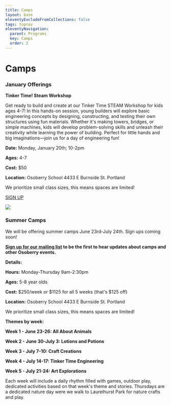 ```yaml
---
title: Camps
layout: base
eleventyExcludeFromCollections: false
tags: topnav
eleventyNavigation:
  parent: Programs
  key: Camps
  order: 2
---
```

# Camps

### [](https://forms.gle/xDs5WH5QiydoBrDaA)January Offerings

**Tinker Time! Steam Workshop** 

Get ready to build and create at our Tinker Time STEAM Workshop for kids ages 4-7! In this hands-on session, young builders will explore basic engineering concepts by designing, constructing, and testing their own structures using fun materials. Whether it's making towers, bridges, or simple machines, kids will develop problem-solving skills and unleash their creativity while learning the power of building. Perfect for little hands and big imaginations—join us for a day of engineering fun!

**Date:** Monday, January 20th; 10-2pm

**Ages:** 4-7

**Cost:** $50

**Location:** Osoberry School 4433 E Burnside St. Portland

We prioritize small class sizes, this means spaces are limited!

[SIGN UP](https://forms.gle/VVFZPs4S5x8KHENe8)

![](/assets/uploads/tinker-time-workshop.png)

### Summer Camps

We will be offering summer camps June 23rd-July 24th. Sign ups coming soon!

**[Sign up for our mailing list](http://eepurl.com/iOiTlM) to be the first to hear updates about camps and other Osoberry events.**

**Details:** 

**Hours:** Monday-Thursday 9am-2:30pm 

**Ages:** 5-8 year olds

**Cost:** $250/week or $1125 for all 5 weeks (that's $125 off) 

**Location:** Osoberry School 4433 E Burnside St. Portland

We prioritize small class sizes, this means spaces are limited!

**Themes by week:**

**Week 1 - June 23-26: All About Animals**

**Week 2 - June 30-July 3: Lotions and Potions**

**Week 3 - July 7-10: Craft Creations**

**Week 4 - July 14-17: Tinker Time Engineering**

**Week 5 - July 21-24: Art Explorations**

Each week will include a daily rhythm filled with games, outdoor play, dedicated activities based on that week's theme and stories. Thursdays are a dedicated nature day were we walk to Laurelhurst Park for nature crafts and play.
